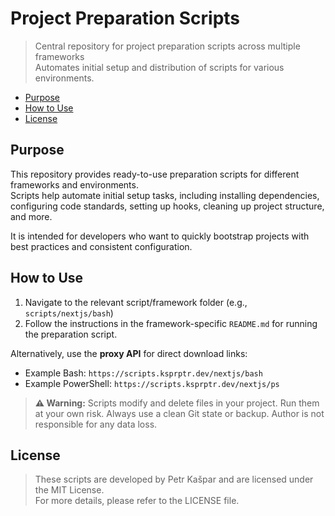 # Project Preparation Scripts

> Central repository for project preparation scripts across multiple frameworks  
> Automates initial setup and distribution of scripts for various environments.

- [Purpose](#Purpose)
- [How to Use](#HowtoUse)
- [License](#License)

## Purpose

This repository provides ready-to-use preparation scripts for different frameworks and environments.  
Scripts help automate initial setup tasks, including installing dependencies, configuring code standards, setting up hooks, cleaning up project structure, and more.

It is intended for developers who want to quickly bootstrap projects with best practices and consistent configuration.

## How to Use

1. Navigate to the relevant script/framework folder (e.g., `scripts/nextjs/bash`)
2. Follow the instructions in the framework-specific `README.md` for running the preparation script.

Alternatively, use the **proxy API** for direct download links:

- Example Bash: `https://scripts.ksprptr.dev/nextjs/bash`
- Example PowerShell: `https://scripts.ksprptr.dev/nextjs/ps`

> **⚠️ Warning:** Scripts modify and delete files in your project. Run them at your own risk. Always use a clean Git state or backup. Author is not responsible for any data loss.

## License

> These scripts are developed by Petr Kašpar and are licensed under the MIT License.  
> For more details, please refer to the LICENSE file.
